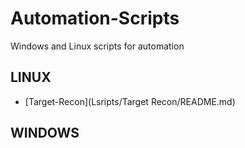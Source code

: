 # Automation-Scripts
Windows and Linux scripts for automation
## LINUX 
- [Target-Recon](Lsripts/Target Recon/README.md)


## WINDOWS
